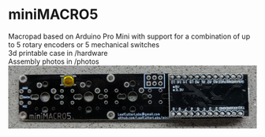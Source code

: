 # miniMACRO5
Macropad based on Arduino Pro Mini with support for a combination of up to 5 rotary encoders or 5 mechanical switches
<br>3d printable case in /hardware
<br>Assembly photos in /photos
![](photos/v3.jpg)
